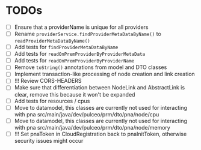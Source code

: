 # TODOs

- [ ] Ensure that a providerName is unique for all providers
- [ ] Rename `providerService.findProviderMetaDataByName()` to `readProviderMetaDataByName()`
- [ ] Add tests for `findProviderMetaDataByName`
- [ ] Add tests for `readOnPremProviderByProviderMetaData`
- [ ] Add tests for `readOnPremProviderByProviderName`
- [ ] Remove `toString()` annotations from model and DTO classes
- [ ] Implement transaction-like processing of node creation and link creation
- [ ] !!! Review CORS-HEADERS
- [ ] Make sure that differentiation between NodeLink and AbstractLink is clear, remove this because it won't be expanded
- [ ] Add tests for resources / cpus
- [ ] Move to datamodel, this classes are currently not used for interacting with pna src/main/java/dev/pulceo/prm/dto/pna/node/cpu
- [ ] Move to datamodel, this classes are currently not used for interacting with pna src/main/java/dev/pulceo/prm/dto/pna/node/memory
- [ ] !!! Set pnaToken in CloudRegistration back to pnaInitToken, otherwise security issues might occur 